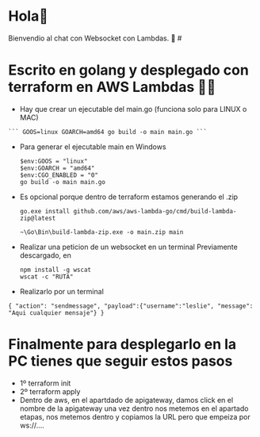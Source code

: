 # Hola👋 
 Bienvendio al chat con Websocket con Lambdas. 🚀 #
# Escrito en golang y desplegado con terraform en AWS Lambdas 👨‍💻

  *  Hay que crear un ejecutable del main.go (funciona solo para LINUX o MAC)

    ``` GOOS=linux GOARCH=amd64 go build -o main main.go ```

  * Para generar el ejecutable main en Windows
    ```
    $env:GOOS = "linux"
    $env:GOARCH = "amd64"
    $env:CGO_ENABLED = "0"
    go build -o main main.go

    ```
  * Es opcional porque dentro de terraform estamos generando el .zip
    ```
    go.exe install github.com/aws/aws-lambda-go/cmd/build-lambda-zip@latest

    ~\Go\Bin\build-lambda-zip.exe -o main.zip main 
    ```

 * Realizar una peticion de un websocket en un terminal 
   Previamente descargado, en 
    ```
    npm install -g wscat 
    wscat -c "RUTA"
    ```
  * Realizarlo por un terminal 

   ``` { "action": "sendmessage", "payload":{"username":"leslie", "message": "Aqui cualquier mensaje"} } ```

# Finalmente para desplegarlo en la PC tienes que seguir estos pasos
 * 1º terraform init
 * 2º terraform apply
 * Dentro de aws, en el apartdado de apigateway, damos click en el nombre de la apigateway
  una vez dentro nos metemos en el apartado etapas, nos metemos dentro y copiamos la URL pero que empeiza por ws://....

